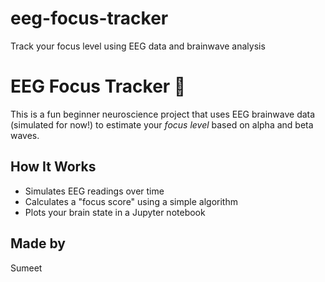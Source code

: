 # eeg-focus-tracker
Track your focus level using EEG data and brainwave analysis
# EEG Focus Tracker 🧠

This is a fun beginner neuroscience project that uses EEG brainwave data (simulated for now!) to estimate your *focus level* based on alpha and beta waves.

## How It Works
- Simulates EEG readings over time
- Calculates a "focus score" using a simple algorithm
- Plots your brain state in a Jupyter notebook

## Made by
Sumeet 

